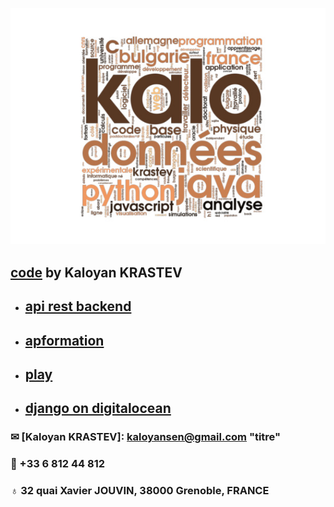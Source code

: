 [![Kaloyan KRASTEV](dev.jpg)](https://github.com/kaloyansen)
## [code](https://github.com/kaloyansen) by Kaloyan KRASTEV
- ## [api rest backend](back)
- ## [apformation](ap)
- ## [play](play)
- ## [django on digitalocean](deploy)



### &#9993; [Kaloyan KRASTEV]: <kaloyansen@gmail.com> "titre"
### &#128241; +33 6 812 44 812
### &#9793; 32 quai Xavier JOUVIN, 38000 Grenoble, FRANCE


